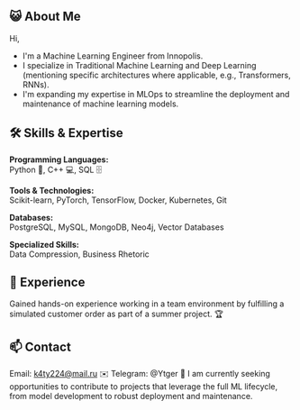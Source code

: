 ## 😺 About Me
Hi, 
- I'm a Machine Learning Engineer from Innopolis.
- I specialize in Traditional Machine Learning and Deep Learning (mentioning specific architectures where applicable, e.g., Transformers, RNNs).
- I'm expanding my expertise in MLOps to streamline the deployment and maintenance of machine learning models.

## 🛠️ Skills & Expertise
**Programming Languages:**  
Python 🐍, C++ :computer:, SQL 🗄️  

**Tools & Technologies:**  
Scikit-learn, PyTorch, TensorFlow, Docker, Kubernetes, Git  

**Databases:**  
PostgreSQL, MySQL, MongoDB, Neo4j, Vector Databases  

**Specialized Skills:**  
Data Compression, Business Rhetoric

## 💼 Experience
Gained hands-on experience working in a team environment by fulfilling a simulated customer order as part of a summer project. 🏆

## 📫 Contact
Email: k4ty224@mail.ru ✉️
Telegram: @Ytger 🤖
I am currently seeking opportunities to contribute to projects that leverage the full ML lifecycle, from model development to robust deployment and maintenance.
